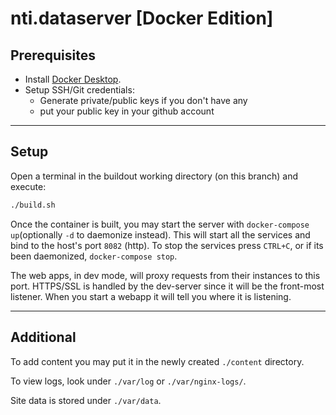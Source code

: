 # nti.dataserver [Docker Edition]

## Prerequisites

- Install [Docker Desktop](https://www.docker.com/products/docker-desktop).
- Setup SSH/Git credentials:
  - Generate private/public keys if you don't have any
  - put your public key in your github account

---

## Setup

Open a terminal in the buildout working directory (on this branch) and execute:

```sh
./build.sh
```

Once the container is built, you may start the server with `docker-compose up`(optionally `-d` to daemonize instead). This will start all the services and bind to the host's port `8082` (http). To stop the services press `CTRL+C`, or if its been daemonized, `docker-compose stop`.

The web apps, in dev mode, will proxy requests from their instances to this port. HTTPS/SSL is handled by the dev-server since it will be the front-most listener. When you start a webapp it will tell you where it is listening.

---

## Additional

To add content you may put it in the newly created `./content` directory.

To view logs, look under `./var/log` or `./var/nginx-logs/`.

Site data is stored under `./var/data`.
